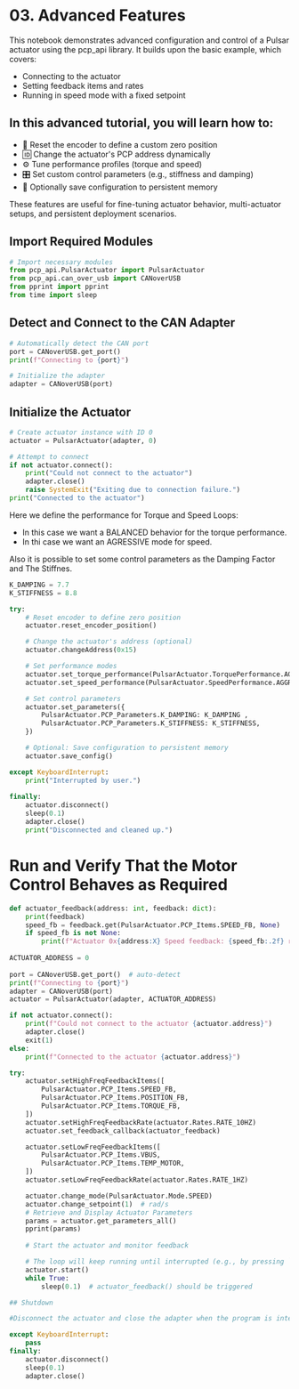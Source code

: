 # 03. Advanced Features

This notebook demonstrates advanced configuration and control of a Pulsar actuator using the pcp_api library. It builds upon the basic example, which covers:

* Connecting to the actuator
* Setting feedback items and rates
* Running in speed mode with a fixed setpoint

## In this advanced tutorial, you will learn how to:

* 🔄 Reset the encoder to define a custom zero position
* 🆔 Change the actuator's PCP address dynamically
* ⚙️ Tune performance profiles (torque and speed)
* 🎛️ Set custom control parameters (e.g., stiffness and damping)
* 💾 Optionally save configuration to persistent memory

These features are useful for fine-tuning actuator behavior, multi-actuator setups, and persistent deployment scenarios.

## Import Required Modules

```py title="" 
# Import necessary modules
from pcp_api.PulsarActuator import PulsarActuator
from pcp_api.can_over_usb import CANoverUSB
from pprint import pprint
from time import sleep
```
## Detect and Connect to the CAN Adapter

```py title="" 
# Automatically detect the CAN port
port = CANoverUSB.get_port()
print(f"Connecting to {port}")

# Initialize the adapter
adapter = CANoverUSB(port)
```
## Initialize the Actuator

```py title="" 
# Create actuator instance with ID 0
actuator = PulsarActuator(adapter, 0)

# Attempt to connect
if not actuator.connect():
    print("Could not connect to the actuator")
    adapter.close()
    raise SystemExit("Exiting due to connection failure.")
print("Connected to the actuator")
```
Here we define the performance for Torque and Speed Loops:
* In this case we want a BALANCED behavior for the torque performance. 
* In thi case we want an AGRESSIVE mode for speed. 

Also it is possible to set some control parameters as the Damping Factor and The Stiffnes.

```py title=""
K_DAMPING = 7.7
K_STIFFNESS = 8.8 
```

```py title=""
try:
    # Reset encoder to define zero position
    actuator.reset_encoder_position()

    # Change the actuator's address (optional)
    actuator.changeAddress(0x15)

    # Set performance modes
    actuator.set_torque_performance(PulsarActuator.TorquePerformance.AGGRESSIVE)
    actuator.set_speed_performance(PulsarActuator.SpeedPerformance.AGGRESSIVE)

    # Set control parameters
    actuator.set_parameters({
        PulsarActuator.PCP_Parameters.K_DAMPING: K_DAMPING ,
        PulsarActuator.PCP_Parameters.K_STIFFNESS: K_STIFFNESS,
    })

    # Optional: Save configuration to persistent memory
    actuator.save_config()

except KeyboardInterrupt:
    print("Interrupted by user.")
    
finally:
    actuator.disconnect()
    sleep(0.1)
    adapter.close()
    print("Disconnected and cleaned up.")
```
# Run and Verify That the Motor Control Behaves as Required

```py title=""
def actuator_feedback(address: int, feedback: dict):
    print(feedback)
    speed_fb = feedback.get(PulsarActuator.PCP_Items.SPEED_FB, None)
    if speed_fb is not None:
        print(f"Actuator 0x{address:X} Speed feedback: {speed_fb:.2f} rad/s")
        
ACTUATOR_ADDRESS = 0
       
port = CANoverUSB.get_port()  # auto-detect
print(f"Connecting to {port}")
adapter = CANoverUSB(port)
actuator = PulsarActuator(adapter, ACTUATOR_ADDRESS)

if not actuator.connect():
    print(f"Could not connect to the actuator {actuator.address}")
    adapter.close()
    exit(1)
else:
    print(f"Connected to the actuator {actuator.address}")
```

```py title=""
try:
    actuator.setHighFreqFeedbackItems([
        PulsarActuator.PCP_Items.SPEED_FB,
        PulsarActuator.PCP_Items.POSITION_FB,
        PulsarActuator.PCP_Items.TORQUE_FB,
    ])
    actuator.setHighFreqFeedbackRate(actuator.Rates.RATE_10HZ)
    actuator.set_feedback_callback(actuator_feedback)

    actuator.setLowFreqFeedbackItems([
        PulsarActuator.PCP_Items.VBUS,
        PulsarActuator.PCP_Items.TEMP_MOTOR,
    ])
    actuator.setLowFreqFeedbackRate(actuator.Rates.RATE_1HZ)

    actuator.change_mode(PulsarActuator.Mode.SPEED)
    actuator.change_setpoint(1)  # rad/s
    # Retrieve and Display Actuator Parameters
    params = actuator.get_parameters_all()
    pprint(params)
    
    # Start the actuator and monitor feedback

    # The loop will keep running until interrupted (e.g., by pressing `Stop` in the notebook).
    actuator.start()
    while True:
        sleep(0.1)  # actuator_feedback() should be triggered

## Shutdown

#Disconnect the actuator and close the adapter when the program is interrupted.

except KeyboardInterrupt:
    pass
finally:
    actuator.disconnect()
    sleep(0.1)
    adapter.close()
```